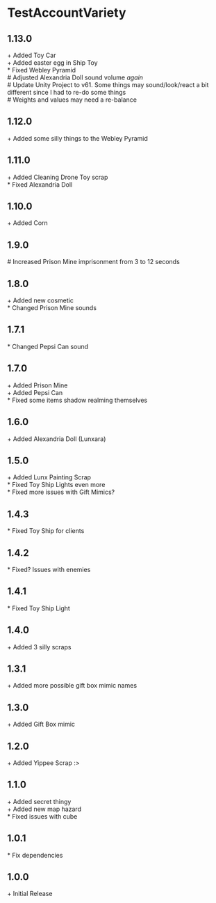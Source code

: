 # TestAccountVariety

## 1.13.0

\+ Added Toy Car<br>
\+ Added easter egg in Ship Toy<br>
\* Fixed Webley Pyramid<br>
\# Adjusted Alexandria Doll sound volume *again*<br>
\# Update Unity Project to v61. Some things may sound/look/react a bit different since I had to re-do some things<br>
\# Weights and values may need a re-balance<br>

## 1.12.0

\+ Added some silly things to the Webley Pyramid<br>

## 1.11.0

\+ Added Cleaning Drone Toy scrap<br>
\* Fixed Alexandria Doll<br>

## 1.10.0

\+ Added Corn<br>

## 1.9.0

\# Increased Prison Mine imprisonment from 3 to 12 seconds<br>

## 1.8.0

\+ Added new cosmetic<br>
\* Changed Prison Mine sounds<br>

## 1.7.1

\* Changed Pepsi Can sound<br>

## 1.7.0

\+ Added Prison Mine<br>
\+ Added Pepsi Can<br>
\* Fixed some items shadow realming themselves<br>

## 1.6.0

\+ Added Alexandria Doll (Lunxara)<br>

## 1.5.0

\+ Added Lunx Painting Scrap<br>
\* Fixed Toy Ship Lights even more<br>
\* Fixed more issues with Gift Mimics?<br>

## 1.4.3

\* Fixed Toy Ship for clients<br>

## 1.4.2

\* Fixed? Issues with enemies<br>

## 1.4.1

\* Fixed Toy Ship Light<br>

## 1.4.0

\+ Added 3 silly scraps<br>

## 1.3.1

\+ Added more possible gift box mimic names<br>

## 1.3.0

\+ Added Gift Box mimic<br>

## 1.2.0

\+ Added Yippee Scrap :><br>

## 1.1.0

\+ Added secret thingy<br>
\+ Added new map hazard<br>
\* Fixed issues with cube<br>

## 1.0.1

\* Fix dependencies<br>

## 1.0.0

\+ Initial Release<br>

